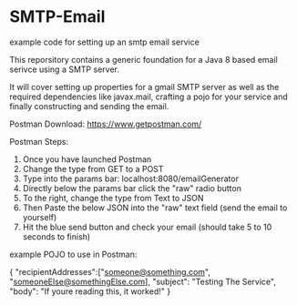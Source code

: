 # SMTP-Email
example code for setting up an smtp email service

This reporsitory contains a generic foundation for a Java 8 based email serivce using a SMTP server.

It will cover setting up properties for a gmail SMTP server as well as the required dependencies like javax.mail, crafting a pojo for your service and finally constructing and sending the email.

Postman Download: https://www.getpostman.com/

Postman Steps:
1. Once you have launched Postman
2. Change the type from GET to a POST
3. Type into the params bar: localhost:8080/emailGenerator
4. Directly below the params bar click the "raw" radio button
5. To the right, change the type from Text to JSON
6. Then Paste the below JSON into the "raw" text field (send the email to yourself)
7. Hit the blue send button and check your email (should take 5 to 10 seconds to finish)

example POJO to use in Postman:

{
    "recipientAddresses":["someone@something.com", "someoneElse@somethingElse.com],
    "subject": "Testing The Service",
    "body": "If youre reading this, it worked!"
}


